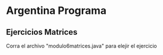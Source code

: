 # Argentina Programa

## Ejercicios Matrices


Corra el archivo "modulo6matrices.java" para elejir el ejercicio